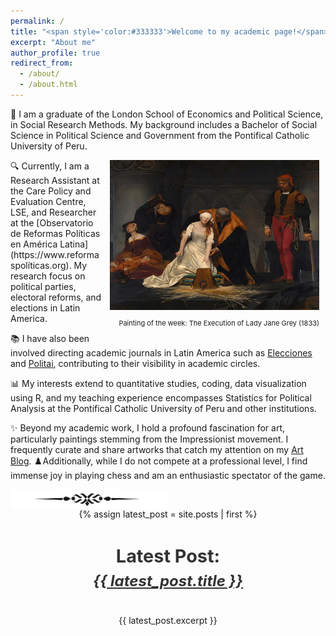 ```yaml
---
permalink: /
title: "<span style='color:#333333'>Welcome to my academic page!</span>"
excerpt: "About me"
author_profile: true
redirect_from: 
  - /about/
  - /about.html
---
```



👋 I am a graduate of the London School of Economics and Political Science, in Social Research Methods. My background includes a Bachelor of Social Science in Political Science and Government from the Pontifical Catholic University of Peru.

<div style="float: right; margin: 0px 10px 0px 10px;">
    <img src="images/lady_jane.jpg" width="335" height="240">
    <p style="font-size: 11px; text-align: right;">Painting of the week: The Execution of Lady Jane Grey (1833)</p>
</div>
🔍 Currently, I am a Research Assistant at the Care Policy and Evaluation Centre, LSE, and Researcher at the [Observatorio de Reformas Políticas en América Latina](https://www.reformaspolíticas.org). My research focus on political parties, electoral reforms, and elections in Latin America. 

📚 I have also been involved directing academic journals in Latin America such as [Elecciones](https://revistas.onpe.gob.pe/index.php/elecciones) and [Politai](https://revistas.pucp.edu.pe/index.php/politai), contributing to their visibility in academic circles.

📊 My interests extend to quantitative studies, coding, data visualization using R, and my teaching experience encompasses Statistics for Political Analysis at the Pontifical Catholic University of Peru and other institutions.

✨ Beyond my academic work, I hold a profound fascination for art, particularly paintings stemming from the Impressionist movement. I frequently curate and share artworks that catch my attention on my [Art Blog](https://artchronicles.tumblr.com/). ♟️Additionally, while I do not compete at a professional level, I find immense joy in playing chess and am an enthusiastic spectator of the game.

<div style="text-align: center; margin: 0; padding: 0;">
  <img src="images/separation.png" alt="Separation Image" style="max-width: 50%; height: auto; margin: 0; display: block;">
  
  <div style="margin: 0; padding: 0; display: inline-block;">
    {% assign latest_post = site.posts | first %}
    <h4 style="font-size: 1.8rem; margin-bottom: 0.5rem; color: #333333;">Latest Post:</h4>
    <h5 style="font-size: 1.5rem; margin-top: 0.2rem;">
      <a href="{{ latest_post.url }}" style="text-decoration: underline; color: #333333;">
        {{ latest_post.title }}
      </a>
    </h5>
    <p style="margin-top: 0.5rem;">{{ latest_post.excerpt }}</p>
  </div>
</div>